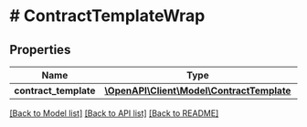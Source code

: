 # # ContractTemplateWrap

## Properties

Name | Type | Description | Notes
------------ | ------------- | ------------- | -------------
**contract_template** | [**\OpenAPI\Client\Model\ContractTemplate**](ContractTemplate.md) |  | [optional]

[[Back to Model list]](../../README.md#models) [[Back to API list]](../../README.md#endpoints) [[Back to README]](../../README.md)
